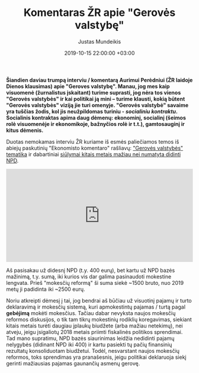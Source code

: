 ﻿---
title: Komentaras ŽR apie "Gerovės valstybę"
date: 2019-10-15 22:00:00 +03:00
author: Justas Mundeikis
layout: post
comments: true
citation: true
permalink: 2019/10/15/komentaras-zr-apie-geroves-valstybe
image: /assets/2019/10/15/zr_dienos_klausimas.jpeg
thumbnail: /assets/2019/10/15/thumbnail.zr_dienos_klausimas.jpeg
categories:
 - Politika
tags:
- Gerovės valstybė
- Mokesčiai
- G.Nausėda
---

**Šiandien daviau trumpą interviu / komentarą Aurimui Perėdniui (ŽR laidoje Dienos klausimas) apie "Geroves valstybę". Manau, jog mes kaip visuomenė (žurnalistus įskaitant) turime suprasti, jog nėra tos vienos "Gerovės valstybės" ir kai politikai ją mini – turime klausti, kokią būtent "Gerovės valstybės" viziją jie turi omenyje. "Gerovės valstybė" savaime yra tuščias žodis, kol jis neužpildomas turiniu - *socialiniu kontraktu*. Socialinis kontraktas apima daug dėmenų: ekonominį, socialinį (šeimos rolė visuomenėje ir ekonomikoje, bažnyčios rolė ir t.t.), gamtosauginį ir kitus dėmenis.**
<!--more-->

Duotas nemokamas interviu ŽR kuriame iš esmės paliečiamos temos iš abiejų paskutinių "Ekonomisto komentaro" rašliavų: ["Gerovės valstybės" tematika](http://lithuanian-economy.net/2019/09/30/ekonomisto-komentaras-kas-yra-geroves-valstybe) ir dabartiniai [siūlymai kitais metais mažiau nei numatyta didinti NPD](http://lithuanian-economy.net/2019/10/14/ekonomisto-komentaras-apie-lietuviskos-geroves-valstybes-gyvuliu-ukio-autobusa).

<div style="position: relative; overflow: hidden; padding-top: 50%;"><iframe style="position: absolute; top: 0;left: 0; width: 100%; height: 100%;border: 0;" src="https://www.youtube.com/embed/Qi5lkdS5RUU" frameborder='0' scrolling='no' allowfullscreen></iframe></div>


Aš pasisakau už didesnį NPD (t.y. 400 eurų), bet kartu už NPD bazės mažinimą, t.y. sumą, iki kurios vis dar galima pasinaudoti mokestine lengvata. Prieš "mokesčių reformą" ši suma siekė ~1500 bruto, nuo 2019 metų ji padidinta iki ~2500 eurų.

Noriu atkreipti dėmesį į tai, jog bendrai aš būčiau už visuotinį pajamų ir turto deklaravimą ir mokesčių sistemą, kuri apmokestintų pajamas / turtą pagal **gebėjimą** mokėti mokesčius. Tačiau dabar nevyksta naujos mokesčių reformos diskusijos, o tik tam tikrų mokestinių rodiklių koregavimas, siekiant kitais metais turėti daugiau įplaukų biudžete (arba mažiau netekimų), nei atveju, jeigu įsigaliotų 2018 metais priimti fiskalinės politikos sprendimai. Tad mano supratimu, NPD bazės siaurinimas leidžia nedidinti pajamų nelygybės (didinant NPD iki 400) ir kartu pasiekti tų pačių finansinių rezultatų konsoliduotam biudžetui. Todėl, nesvarstant naujos mokesčių reformos, toks sprendimas yra pranašesnis, jeigu politikai deklaruoja siekį gerinti mažiausias pajamas gaunančių asmenų gerovę.
